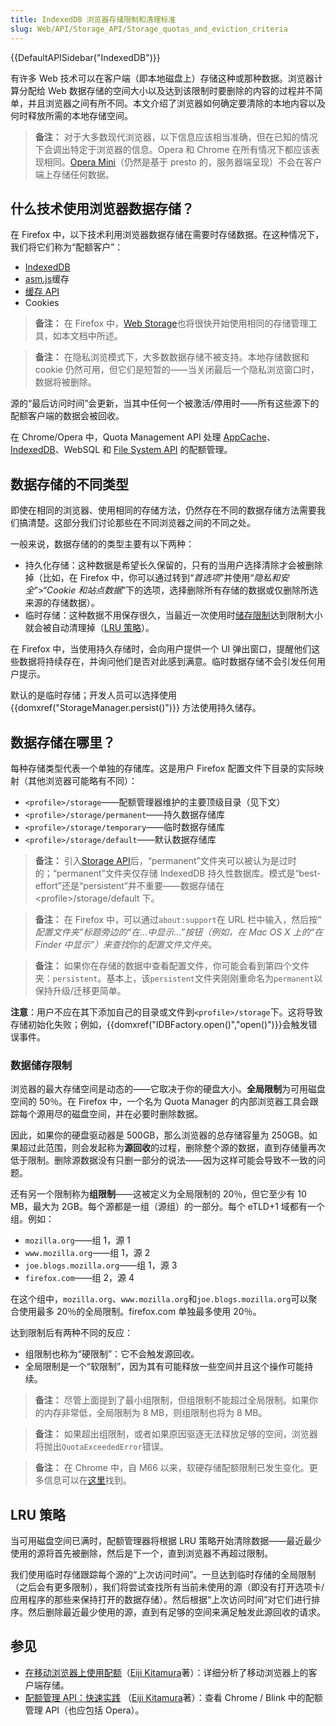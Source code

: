 ```yaml
---
title: IndexedDB 浏览器存储限制和清理标准
slug: Web/API/Storage_API/Storage_quotas_and_eviction_criteria
---
```


{{DefaultAPISidebar("IndexedDB")}}

有许多 Web 技术可以在客户端（即本地磁盘上）存储这种或那种数据。浏览器计算分配给 Web 数据存储的空间大小以及达到该限制时要删除的内容的过程并不简单，并且浏览器之间有所不同。本文介绍了浏览器如何确定要清除的本地内容以及何时释放所需的本地存储空间。

> **备注：** 对于大多数现代浏览器，以下信息应该相当准确，但在已知的情况下会调出特定于浏览器的信息。Opera 和 Chrome 在所有情况下都应该表现相同。[Opera Mini](http://www.opera.com/mobile/mini)（仍然是基于 presto 的，服务器端呈现）不会在客户端上存储任何数据。

## 什么技术使用浏览器数据存储？

在 Firefox 中，以下技术利用浏览器数据存储在需要时存储数据。在这种情况下，我们将它们称为“配额客户”：

- [IndexedDB](/zh-CN/docs/Web/API/IndexedDB_API)
- [asm.js](http://asmjs.org/)缓存
- [缓存 API](/zh-CN/docs/Web/API/Cache)
- Cookies

> **备注：** 在 Firefox 中，[Web Storage](/zh-CN/docs/Web/API/Web_Storage_API)也将很快开始使用相同的存储管理工具，如本文档中所述。

> **备注：** 在隐私浏览模式下，大多数数据存储不被支持。本地存储数据和 cookie 仍然可用，但它们是短暂的——当关闭最后一个隐私浏览窗口时，数据将被删除。

源的“最后访问时间”会更新，当其中任何一个被激活/停用时——所有这些源下的配额客户端的数据会被回收。

在 Chrome/Opera 中，Quota Management API 处理 [AppCache](/zh-CN/docs/Web/HTML/Using_the_application_cache)、[IndexedDB](/zh-CN/docs/Web/API/IndexedDB_API)、WebSQL 和 [File System API](/zh-CN/docs/Web/API/File_and_Directory_Entries_API/Introduction) 的配额管理。

## 数据存储的不同类型

即使在相同的浏览器、使用相同的存储方法，仍然存在不同的数据存储方法需要我们搞清楚。这部分我们讨论那些在不同浏览器之间的不同之处。

一般来说，数据存储的的类型主要有以下两种：

- 持久化存储：这种数据是希望长久保留的，只有的当用户选择清除才会被删除掉（比如，在 Firefox 中，你可以通过转到“_首选项_”并使用“_隐私和安全_”>“_Cookie 和站点数据_”下的选项，选择删除所有存储的数据或仅删除所选来源的存储数据）。
- 临时存储：这种数据不用保存很久，当最近一次使用时[储存限制](#储存限制)达到限制大小就会被自动清理掉（[LRU 策略](#lru_策略)）。

在 Firefox 中，当使用持久存储时，会向用户提供一个 UI 弹出窗口，提醒他们这些数据将持续存在，并询问他们是否对此感到满意。临时数据存储不会引发任何用户提示。

默认的是临时存储；开发人员可以选择使用 {{domxref("StorageManager.persist()")}} 方法使用持久储存。

## 数据存储在哪里？

每种存储类型代表一个单独的存储库。这是用户 Firefox 配置文件下目录的实际映射（其他浏览器可能略有不同）：

- `<profile>/storage`——配额管理器维护的主要顶级目录（见下文）
- `<profile>/storage/permanent`——持久数据存储库
- `<profile>/storage/temporary`——临时数据存储库
- `<profile>/storage/default`——默认数据存储库

> **备注：** 引入[Storage API](/zh-CN/docs/Web/API/Web_Storage_API)后，“permanent”文件夹可以被认为是过时的；“permanent”文件夹仅存储 IndexedDB 持久性数据库。模式是“best-effort”还是“persistent”并不重要——数据存储在\<profile>/storage/default 下。

> **备注：** 在 Firefox 中，可以通过`about:support`在 URL 栏中输入，然后按“ *配置文件夹”*标题旁边的*“在...中显示...”*按钮（例如，在 Mac OS X 上的*“在 Finder 中显示”）来查找*你的*配置文件文件夹*。

> **备注：** 如果你在存储的数据中查看配置文件，你可能会看到第四个文件夹：`persistent`。基本上，该`persistent`文件夹刚刚重命名为`permanent`以保持升级/迁移更简单。

**注意**：用户不应在其下添加自己的目录或文件到`<profile>/storage`下。这将导致存储初始化失败；例如，{{domxref("IDBFactory.open()","open()")}}会触发错误事件。

### 数据储存限制

浏览器的最大存储空间是动态的——它取决于你的硬盘大小。**全局限制**为可用磁盘空间的 50％。在 Firefox 中，一个名为 Quota Manager 的内部浏览器工具会跟踪每个源用尽的磁盘空间，并在必要时删除数据。

因此，如果你的硬盘驱动器是 500GB，那么浏览器的总存储容量为 250GB。如果超过此范围，则会发起称为**源回收**的过程，删除整个源的数据，直到存储量再次低于限制。删除源数据没有只删一部分的说法——因为这样可能会导致不一致的问题。

还有另一个限制称为**组限制**——这被定义为全局限制的 20％，但它至少有 10 MB，最大为 2GB。每个源都是一组（源组）的一部分。每个 eTLD+1 域都有一个组。例如：

- `mozilla.org`——组 1，源 1
- `www.mozilla.org`——组 1，源 2
- `joe.blogs.mozilla.org`——组 1，源 3
- `firefox.com`——组 2，源 4

在这个组中，`mozilla.org`、`www.mozilla.org`和`joe.blogs.mozilla.org`可以聚合使用最多 20％的全局限制。firefox.com 单独最多使用 20％。

达到限制后有两种不同的反应：

- 组限制也称为“硬限制”：它不会触发源回收。
- 全局限制是一个“软限制”，因为其有可能释放一些空间并且这个操作可能持续。

> **备注：** 尽管上面提到了最小组限制，但组限制不能超过全局限制。如果你的内存非常低，全局限制为 8 MB，则组限制也将为 8 MB。

> **备注：** 如果超出组限制，或者如果原因驱逐无法释放足够的空间，浏览器将抛出`QuotaExceededError`错误。

> **备注：** 在 Chrome 中，自 M66 以来，软硬存储配额限制已发生变化。更多信息可以在[这里](https://chromium.googlesource.com/chromium/src/+/refs/heads/master/storage/browser/quota/quota_settings.cc#68)找到。

## LRU 策略

当可用磁盘空间已满时，配额管理器将根据 LRU 策略开始清除数据——最近最少使用的源将首先被删除，然后是下一个，直到浏览器不再超过限制。

我们使用临时存储跟踪每个源的“上次访问时间”。一旦达到临时存储的全局限制（之后会有更多限制），我们将尝试查找所有当前未使用的源（即没有打开选项卡/应用程序的那些来保持打开的数据存储）。然后根据“上次访问时间”对它们进行排序。然后删除最近最少使用的源，直到有足够的空间来满足触发此源回收的请求。

## 参见

- [在移动浏览器上使用配额](http://www.html5rocks.com/en/tutorials/offline/quota-research/)（[Eiji Kitamura](http://blog.agektmr.com)著）：详细分析了移动浏览器上的客户端存储。
- [配额管理 API：快速实践](https://developers.google.com/web/updates/2011/11/Quota-Management-API-Fast-Facts) （[Eiji Kitamura](http://blog.agektmr.com)著）：查看 Chrome / Blink 中的配额管理 API（也应包括 Opera）。
